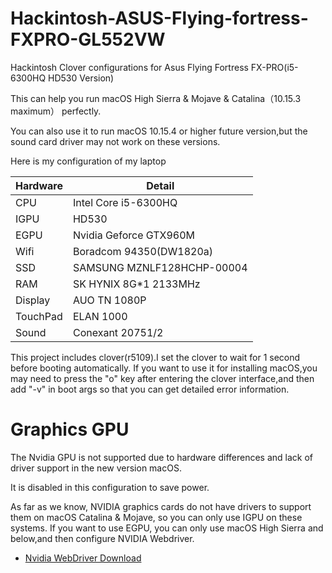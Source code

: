 # Hackintosh-ASUS-Flying-fortress-FXPRO-GL552VW
Hackintosh Clover configurations for Asus Flying Fortress FX-PRO(i5-6300HQ HD530 Version)


This can help you run macOS High Sierra & Mojave & Catalina（10.15.3 maximum） perfectly.

You can also use it to run macOS 10.15.4 or higher future version,but the sound card driver may not work on these versions.


Here is my configuration of my laptop

Hardware | Detail 
---------| -------
CPU      | Intel Core i5-6300HQ
IGPU     | HD530
EGPU     | Nvidia Geforce GTX960M
Wifi     | Boradcom 94350(DW1820a)
SSD      | SAMSUNG MZNLF128HCHP-00004
RAM      | SK HYNIX 8G*1 2133MHz
Display	 | AUO TN 1080P
TouchPad | ELAN 1000
Sound	   | Conexant 20751/2

This project includes clover(r5109).I set the clover to wait for 1 second before booting automatically. If you want to use it
for installing macOS,you may need to press the "o" key after entering the clover interface,and then add "-v" in boot args so
that you can get detailed error information.

# Graphics GPU
The Nvidia GPU is not supported due to hardware differences and lack of driver support in the new version macOS. 

It is disabled in this configuration to save power.

As far as we know, NVIDIA graphics cards do not have drivers to support them on macOS Catalina & Mojave, so you can only
use IGPU on these systems. If you want to use EGPU, you can only use macOS High Sierra and below,and then configure NVIDIA Webdriver.

* [Nvidia WebDriver Download](https://www.tonymacx86.com/nvidia-drivers/)
